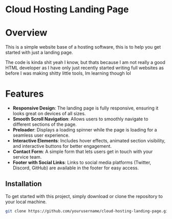 # Cloud Hosting Landing Page

# Overview
This is a simple website base of a hosting software, this is to help you get started with just a landing page.

The code is kinda shit yeah I know, but thats because I am not really a good HTML developer as I have only just recently started writing full websites as before I was making shitty little tools, Im learning though lol

# Features
- **Responsive Design**: The landing page is fully responsive, ensuring it looks great on devices of all sizes.
- **Smooth Scroll Navigation**: Allows users to smoothly navigate to different sections of the page.
- **Preloader**: Displays a loading spinner while the page is loading for a seamless user experience.
- **Interactive Elements**: Includes hover effects, animated section visibility, and interactive buttons for better engagement.
- **Contact Form**: A simple form that lets users get in touch with your service team.
- **Footer with Social Links**: Links to social media platforms (Twitter, Discord, GitHub) are available in the footer for easy access.

## Installation
To get started with this project, simply download or clone the repository to your local machine.

```bash
git clone https://github.com/yourusername/cloud-hosting-landing-page.git
```